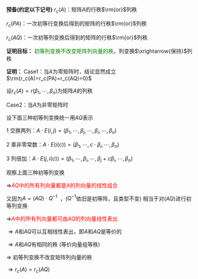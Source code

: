 **预备(约定以下记号)**
$r_c(A)$：矩阵$A$的行秩$\rm{or}$列秩

$r_c(PA)$：一次初等行变换后得到的矩阵的行秩$\rm{or}$列秩

$r_c(AQ)$：一次初等列变换后得到的矩阵的行秩$\rm{or}$列秩

**证明目标：**
<font color=green>初等列变换不改变矩阵列向量的秩</font>，列变换$\xrightarrow{保持}$列秩

**证明：**
Case1：当$A$为零矩阵时，结论显然成立
$\rm{r_c(A)=r_c(PA)=r_c(AQ)=0}$

设$r_c(A)=r(\beta_1,\cdots,\beta_n)$为矩阵$A$的列秩

Case2：当$A$为非零矩阵时

设下面三种初等列变换统一用$AQ$表示

1 交换两列：$A\cdot E(i,j)
=(\beta_1,\cdots,\beta_j,\cdots,\beta_i,
\cdots,\beta_n)$

2 乘非零常数：$A\cdot E(i(c))
=(\beta_1,\cdots,c\cdot\beta_i,\cdots,\beta_n)$

3 列倍加：$A\cdot E(j,i(c))
=(\beta_1,\cdots,\beta_i,\cdots,
\beta_j+c\beta_i,\cdots,\beta_n)$

观察上面三种初等列变换

$\Rightarrow$<font color=red>$AQ$中的所有列向量都是$A$的列向量的线性组合</font>

又因为$A=(AQ)\cdot Q^{-1}\enspace$，($Q^{-1}$依旧是初等阵，且类型不变)
相当于对$(AQ)$进行初等列变换

$\Rightarrow$<font color=red>$A$中的所有列向量都可由$AQ$的列向量线性表出</font>

$\Rightarrow A$和$AQ$可以互相线性表出，即$A$和$AQ$是等价的

$\Rightarrow A$和$AQ$有相同的秩 (等价向量组等秩)

$\Rightarrow$ 初等列变换不改变矩阵列向量的秩

$\Rightarrow r_c(A)=r_c(AQ)$